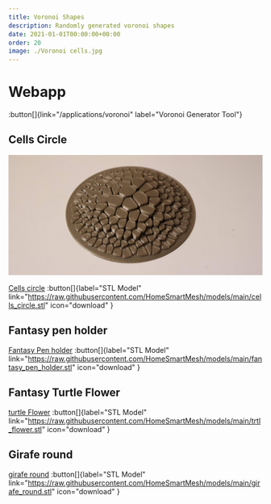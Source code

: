 ```yaml
---
title: Voronoi Shapes
description: Randomly generated voronoi shapes
date: 2021-01-01T00:00:00+00:00
order: 20
image: ./Voronoi cells.jpg
---
```

# Webapp

:button[]{link="/applications/voronoi" label="Voronoi Generator Tool"}

## Cells Circle

![Voronoi cells](./Voronoi%20cells.jpg)

[Cells circle](https://raw.githubusercontent.com/HomeSmartMesh/models/main/cells_circle.glb)
:button[]{label="STL Model" link="https://raw.githubusercontent.com/HomeSmartMesh/models/main/cells_circle.stl"  icon="download" }

## Fantasy pen holder

[Fantasy Pen holder](https://raw.githubusercontent.com/HomeSmartMesh/models/main/fantasy_pen_holder.glb)
:button[]{label="STL Model" link="https://raw.githubusercontent.com/HomeSmartMesh/models/main/fantasy_pen_holder.stl"  icon="download" }

## Fantasy Turtle Flower

[turtle Flower](https://raw.githubusercontent.com/HomeSmartMesh/models/main/trtl_flower.glb)
:button[]{label="STL Model" link="https://raw.githubusercontent.com/HomeSmartMesh/models/main/trtl_flower.stl"  icon="download" }

## Girafe round

[girafe round](https://raw.githubusercontent.com/HomeSmartMesh/models/main/girafe_round.glb)
:button[]{label="STL Model" link="https://raw.githubusercontent.com/HomeSmartMesh/models/main/girafe_round.stl"  icon="download" }

